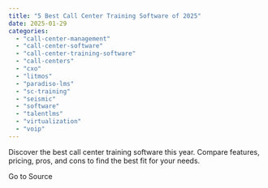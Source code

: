 ```yaml
---
title: "5 Best Call Center Training Software of 2025"
date: 2025-01-29
categories: 
  - "call-center-management"
  - "call-center-software"
  - "call-center-training-software"
  - "call-centers"
  - "cxo"
  - "litmos"
  - "paradiso-lms"
  - "sc-training"
  - "seismic"
  - "software"
  - "talentlms"
  - "virtualization"
  - "voip"
---
```


Discover the best call center training software this year. Compare features, pricing, pros, and cons to find the best fit for your needs.

Go to Source
